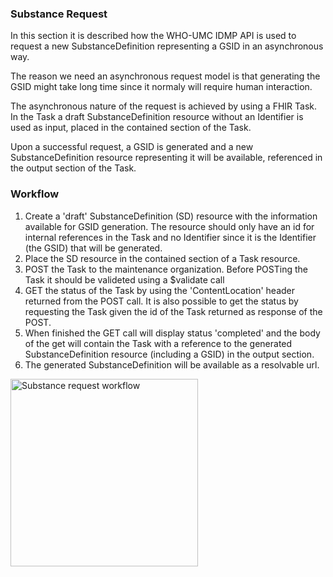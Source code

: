### Substance Request
    
In this section it is described how the WHO-UMC IDMP API is used to request a new SubstanceDefinition representing a GSID in an asynchronous way. 

The reason we need an asynchronous request model is that generating the GSID might take long time since it normaly will require human interaction.

The asynchronous nature of the request is achieved by using a FHIR Task. In the Task a draft SubstanceDefinition resource without an Identifier is used as input, placed in the contained section of the Task.

Upon a successful request, a GSID is generated and a new SubstanceDefinition resource representing it will be available, referenced in the output section of the Task.    

### Workflow

1. Create a 'draft' SubstanceDefinition (SD) resource with the information available for GSID generation. The resource should only have an id for internal references in the Task and no Identifier since it is the Identifier (the GSID) that will be generated.
2. Place the SD resource in the contained section of a Task resource.
3. POST the Task to the maintenance organization. Before POSTing the Task it should be valideted using a $validate call
4. GET the status of the Task by using the 'ContentLocation' header returned from the POST call. It is also possible to get the status by requesting the Task given the id of the Task returned as response of the POST.
5. When finished the GET call will display status 'completed' and the body of the get will contain the Task with a reference to the generated SubstanceDefinition resource (including a GSID) in the output section.
6. The generated SubstanceDefinition will be available as a resolvable url.

<img height="300" src="SubstanceRequestWF.png" alt="Substance request workflow"/>
